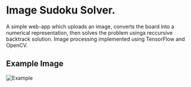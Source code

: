 # Image Sudoku Solver.

A simple web-app which uploads an image, converts the board into a numerical representation, then solves the problem usinga reccursive backtrack solution. Image processing implemented using TensorFlow and OpenCV.

## Example Image
![Example](https://github.com/multilogloss/sudoku/blob/master/example.jpg)
